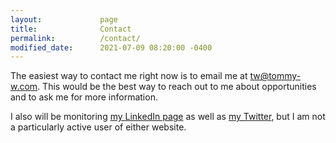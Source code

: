 ```yaml
---
layout:             page
title:              Contact
permalink:          /contact/
modified_date:      2021-07-09 08:20:00 -0400
---
```


The easiest way to contact me right now is to email me at [tw@tommy-w.com](mailto:tw@tommy-w.com). This would be the best way to reach out to me about opportunities and to ask me for more information.

I also will be monitoring [my LinkedIn page](https://linkedin.com/tommy-white-5083b3109/) as well as [my Twitter](https://twitter.com/tommywhiteml/), but I am not a particularly active user of either website.
